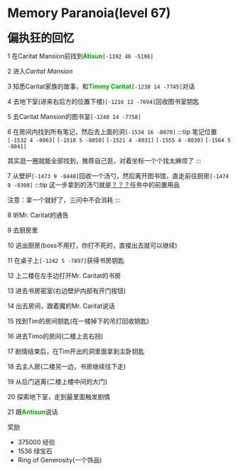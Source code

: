 # Memory Paranoia(level 67)
<span style="font-size: 25px;">**偏执狂的回忆**</span>

1 在Caritat Mansion前找到<font color=00AA00>**Atisun**</font>`[-1192 46 -5198]`

2 进入*Caritat Mansion*

3 知悉Caritat家族的故事，和<font color=00AA00>**Timmy Caritat**</font>`[-1238 14 -7745]`对话

4 去地下室(进来右后方的位置下楼)`[-1216 12 -7694]`回收图书室钥匙

5 去Caritat Mansion的图书室`[-1240 14 -7758]`

6 在房间内找到所有笔记，然后去上面的洞`[-1534 16 -8070]`
:::tip 笔记位置
`[-1532 4 -8063]` `[-1518 5 -8050]` `[-1521 4 -8031]` `[-1555 4 -8030]` `[-1564 5 -8041]`

其实逛一圈就能全部找到，推荐自己逛，对着坐标一个个找太麻烦了
:::

7 从壁炉`[-1473 9 -8448]`回收一个汤勺，然后离开图书馆，直走前往厨房`[-1474 9 -8308]`
:::tip
这一步拿到的汤勺就是[？？？](/quests/lvl71-80/level%2080%20-%20Z？？？.html)任务中的前置用品

注意：拿一个就好了，三问中不会消耗
:::

8 听Mr. Caritat的通告

9 去厨房里

10 逃出厨房(boss不用打，你打不死的，直接出去就可以继续)

11 在桌子上`[-1242 5 -7897]`获得书房钥匙

12 上二楼在左手边打开Mr. Caritat的书房

13 进去书房密室(右边壁炉内部有开门按钮)

14 出去房间，跟着魔的Mr. Caritat说话

15 找到Tim的房间钥匙(在一楼掉下的吊灯回收钥匙)

16 进去Timo的房间(二楼上去右拐)

17 剧情结束后，在Tim开出的洞里面拿到主卧钥匙

18 去主人房(二楼另一边，书房继续往下走)

19 从后门逃离(二楼上楼中间的大门)

20 探索地下室，走到最里面触发剧情

21 跟<font color=00AA00>**Antisun**</font>说话

奖励
+ 375000 经验
+ 1536 绿宝石
+ Ring of Generosity(一个饰品)